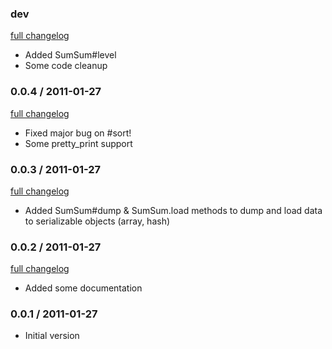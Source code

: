 ### dev

[full changelog](http://github.com/yolk/sum_sum/compare/v0.0.4...master)

* Added SumSum#level
* Some code cleanup

### 0.0.4 / 2011-01-27

[full changelog](http://github.com/yolk/sum_sum/compare/v0.0.3...v0.0.4)

* Fixed major bug on #sort!
* Some pretty_print support

### 0.0.3 / 2011-01-27

[full changelog](http://github.com/yolk/sum_sum/compare/v0.0.2...v0.0.3)

* Added SumSum#dump & SumSum.load methods to dump and load data to serializable objects (array, hash)

### 0.0.2 / 2011-01-27

[full changelog](http://github.com/yolk/sum_sum/compare/v0.0.1...v0.0.2)

* Added some documentation

### 0.0.1 / 2011-01-27

* Initial version
